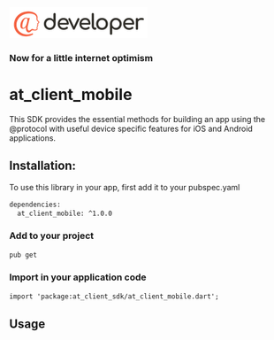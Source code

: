 ![image alt <](../.github/@developersmall.png) 
### Now for a little internet optimism

# at_client_mobile
This SDK provides the essential methods for building an app using the @protocol
with useful device specific features for iOS and Android applications.

## Installation:
To use this library in your app, first add it to your pubspec.yaml
```  
dependencies:
  at_client_mobile: ^1.0.0
```
### Add to your project 
```
pub get 
```
### Import in your application code
```
import 'package:at_client_sdk/at_client_mobile.dart';
```
## Usage

